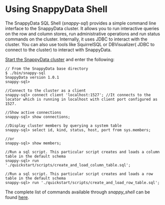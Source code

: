 # Using SnappyData Shell
The SnappyData SQL Shell (_snappy-sql_) provides a simple command line interface to the SnappyData cluster.
It allows you to run interactive queries on the row and column stores, run administrative operations and run status commands on the cluster. 
Internally, it uses JDBC to interact with the cluster. You can also use tools like SquirrelSQL or DBVisualizer( JDBC to connect to the cluster) to interact with SnappyData.

[Start the SnappyData cluster]() and enter the following:

```no-highlight
// From the SnappyData base directory  
$ ./bin/snappy-sql
SnappyData version 1.0.1
snappy-sql> 

//Connect to the cluster as a client  
snappy-sql> connect client 'localhost:1527'; //It connects to the locator which is running in localhost with client port configured as 1527.

//Show active connections  
snappy-sql> show connections;

//Display cluster members by querying a system table  
snappy-sql> select id, kind, status, host, port from sys.members;

//or
snappy-sql> show members;

//Run a sql script. This particular script creates and loads a column table in the default schema  
snappy-sql> run './quickstart/scripts/create_and_load_column_table.sql';

//Run a sql script. This particular script creates and loads a row table in the default schema  
snappy-sql> run './quickstart/scripts/create_and_load_row_table.sql';
```

The complete list of commands available through _snappy_shell_ can be found [here](http://snappydatainc.github.io/snappydata/reference/command_line_utilities/store-launcher).

